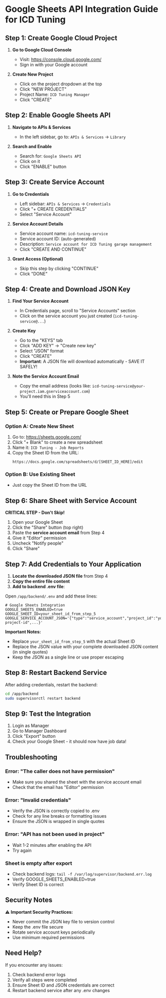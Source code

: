 # Google Sheets API Integration Guide for ICD Tuning

## Step 1: Create Google Cloud Project

1. **Go to Google Cloud Console**
   - Visit: https://console.cloud.google.com/
   - Sign in with your Google account

2. **Create New Project**
   - Click on the project dropdown at the top
   - Click "NEW PROJECT"
   - Project Name: `ICD Tuning Manager`
   - Click "CREATE"

## Step 2: Enable Google Sheets API

1. **Navigate to APIs & Services**
   - In the left sidebar, go to: `APIs & Services` → `Library`
   
2. **Search and Enable**
   - Search for: `Google Sheets API`
   - Click on it
   - Click "ENABLE" button

## Step 3: Create Service Account

1. **Go to Credentials**
   - Left sidebar: `APIs & Services` → `Credentials`
   - Click "+ CREATE CREDENTIALS"
   - Select "Service Account"

2. **Service Account Details**
   - Service account name: `icd-tuning-service`
   - Service account ID: (auto-generated)
   - Description: `Service account for ICD Tuning garage management`
   - Click "CREATE AND CONTINUE"

3. **Grant Access (Optional)**
   - Skip this step by clicking "CONTINUE"
   - Click "DONE"

## Step 4: Create and Download JSON Key

1. **Find Your Service Account**
   - In Credentials page, scroll to "Service Accounts" section
   - Click on the service account you just created (`icd-tuning-service@...`)

2. **Create Key**
   - Go to the "KEYS" tab
   - Click "ADD KEY" → "Create new key"
   - Select "JSON" format
   - Click "CREATE"
   - **Important**: A JSON file will download automatically - SAVE IT SAFELY!

3. **Note the Service Account Email**
   - Copy the email address (looks like: `icd-tuning-service@your-project.iam.gserviceaccount.com`)
   - You'll need this in Step 5

## Step 5: Create or Prepare Google Sheet

### Option A: Create New Sheet
1. Go to: https://sheets.google.com/
2. Click "+ Blank" to create a new spreadsheet
3. Name it: `ICD Tuning - Job Reports`
4. Copy the Sheet ID from the URL:
   ```
   https://docs.google.com/spreadsheets/d/[SHEET_ID_HERE]/edit
   ```

### Option B: Use Existing Sheet
- Just copy the Sheet ID from the URL

## Step 6: Share Sheet with Service Account

**CRITICAL STEP - Don't Skip!**

1. Open your Google Sheet
2. Click the "Share" button (top right)
3. Paste the **service account email** from Step 4
4. Give it "Editor" permission
5. Uncheck "Notify people"
6. Click "Share"

## Step 7: Add Credentials to Your Application

1. **Locate the downloaded JSON file** from Step 4
2. **Copy the entire file content**
3. **Add to backend .env file**:

Open `/app/backend/.env` and add these lines:

```env
# Google Sheets Integration
GOOGLE_SHEETS_ENABLED=true
GOOGLE_SHEET_ID=your_sheet_id_from_step_5
GOOGLE_SERVICE_ACCOUNT_JSON='{"type":"service_account","project_id":"your-project-id",...}'
```

**Important Notes:**
- Replace `your_sheet_id_from_step_5` with the actual Sheet ID
- Replace the JSON value with your complete downloaded JSON content (in single quotes)
- Keep the JSON as a single line or use proper escaping

## Step 8: Restart Backend Service

After adding credentials, restart the backend:

```bash
cd /app/backend
sudo supervisorctl restart backend
```

## Step 9: Test the Integration

1. Login as Manager
2. Go to Manager Dashboard
3. Click "Export" button
4. Check your Google Sheet - it should now have job data!

## Troubleshooting

### Error: "The caller does not have permission"
- Make sure you shared the sheet with the service account email
- Check that the email has "Editor" permission

### Error: "Invalid credentials"
- Verify the JSON is correctly copied to .env
- Check for any line breaks or formatting issues
- Ensure the JSON is wrapped in single quotes

### Error: "API has not been used in project"
- Wait 1-2 minutes after enabling the API
- Try again

### Sheet is empty after export
- Check backend logs: `tail -f /var/log/supervisor/backend.err.log`
- Verify GOOGLE_SHEETS_ENABLED=true
- Verify Sheet ID is correct

## Security Notes

⚠️ **Important Security Practices:**
- Never commit the JSON key file to version control
- Keep the .env file secure
- Rotate service account keys periodically
- Use minimum required permissions

## Need Help?

If you encounter any issues:
1. Check backend error logs
2. Verify all steps were completed
3. Ensure Sheet ID and JSON credentials are correct
4. Restart backend service after any .env changes
